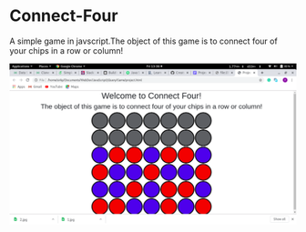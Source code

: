 # Connect-Four
A simple game in javscript.The object of this game is to connect four of your chips in a row or column!

![](snap/snap.png)
